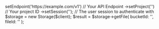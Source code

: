 <?php

use Appwrite\Client;
use Appwrite\Services\Storage;

$client = (new Client())
    ->setEndpoint('https://example.com/v1') // Your API Endpoint
    ->setProject('<YOUR_PROJECT_ID>') // Your project ID
    ->setSession(''); // The user session to authenticate with

$storage = new Storage($client);

$result = $storage->getFile(
    bucketId: '<BUCKET_ID>',
    fileId: '<FILE_ID>'
);